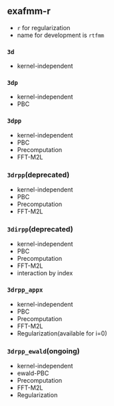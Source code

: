 ## exafmm-r
+ `r` for regularization 
+ name for development is `rtfmm`

### `3d`
  + kernel-independent

### `3dp`
  + kernel-independent
  + PBC

### `3dpp`
  + kernel-independent
  + PBC
  + Precomputation
  + FFT-M2L

### `3drpp`(deprecated)
  + kernel-independent
  + PBC
  + Precomputation
  + FFT-M2L

### `3dirpp`(deprecated)
  + kernel-independent
  + PBC
  + Precomputation
  + FFT-M2L
  + interaction by index

### `3drpp_appx`
  + kernel-independent
  + PBC
  + Precomputation
  + FFT-M2L
  + Regularization(available for i=0)

### `3drpp_ewald`(ongoing)
  + kernel-independent
  + ewald-PBC
  + Precomputation
  + FFT-M2L
  + Regularization
